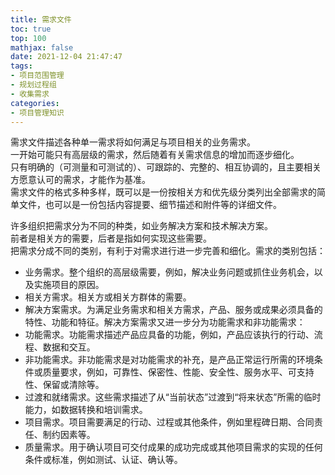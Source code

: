 ```yaml
---
title: 需求文件
toc: true
top: 100
mathjax: false
date: 2021-12-04 21:47:47
tags:
- 项目范围管理
- 规划过程组
- 收集需求
categories:
- 项目管理知识
---
```

需求文件描述各种单一需求将如何满足与项目相关的业务需求。  
一开始可能只有高层级的需求，然后随着有关需求信息的增加而逐步细化。  
只有明确的（可测量和可测试的）、可跟踪的、完整的、相互协调的，且主要相关方愿意认可的需求，才能作为基准。  
需求文件的格式多种多样，既可以是一份按相关方和优先级分类列出全部需求的简单文件，也可以是一份包括内容提要、细节描述和附件等的详细文件。

许多组织把需求分为不同的种类，如业务解决方案和技术解决方案。  
前者是相关方的需要，后者是指如何实现这些需要。  
把需求分成不同的类别，有利于对需求进行进一步完善和细化。需求的类别包括：

- 业务需求。整个组织的高层级需要，例如，解决业务问题或抓住业务机会，以及实施项目的原因。
- 相关方需求。相关方或相关方群体的需要。
- 解决方案需求。为满足业务需求和相关方需求，产品、服务或成果必须具备的特性、功能和特征。解决方案需求又进一步分为功能需求和非功能需求：
- 功能需求。功能需求描述产品应具备的功能，例如，产品应该执行的行动、流程、数据和交互。
- 非功能需求。非功能需求是对功能需求的补充，是产品正常运行所需的环境条件或质量要求，例如，可靠性、保密性、性能、安全性、服务水平、可支持性、保留或清除等。
- 过渡和就绪需求。这些需求描述了从“当前状态”过渡到“将来状态”所需的临时能力，如数据转换和培训需求。
- 项目需求。项目需要满足的行动、过程或其他条件，例如里程碑日期、合同责任、制约因素等。
- 质量需求。用于确认项目可交付成果的成功完成或其他项目需求的实现的任何条件或标准，例如测试、认证、确认等。
